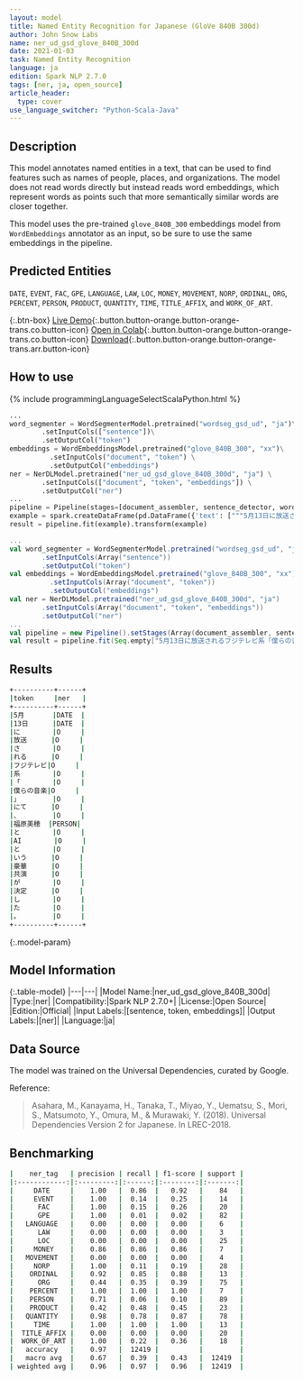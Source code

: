 ```yaml
---
layout: model
title: Named Entity Recognition for Japanese (GloVe 840B 300d)
author: John Snow Labs
name: ner_ud_gsd_glove_840B_300d
date: 2021-01-03
task: Named Entity Recognition
language: ja
edition: Spark NLP 2.7.0
tags: [ner, ja, open_source]
article_header:
  type: cover
use_language_switcher: "Python-Scala-Java"
---
```


## Description

This model annotates named entities in a text, that can be used to find features such as names of people, places, and organizations. The model does not read words directly but instead reads word embeddings, which represent words as points such that more semantically similar words are closer together.

This model uses the pre-trained `glove_840B_300` embeddings model from `WordEmbeddings` annotator as an input, so be sure to use the same embeddings in the pipeline.

## Predicted Entities

`DATE`, `EVENT`, `FAC`, `GPE`, `LANGUAGE`, `LAW`, `LOC`, `MONEY`, `MOVEMENT`, `NORP`, `ORDINAL`, `ORG`, `PERCENT`, `PERSON`, `PRODUCT`, `QUANTITY`, `TIME`, `TITLE_AFFIX`,  and `WORK_OF_ART`.

{:.btn-box}
[Live Demo](https://demo.johnsnowlabs.com/public/NER_JA/){:.button.button-orange.button-orange-trans.co.button-icon}
[Open in Colab](https://colab.research.google.com/github/JohnSnowLabs/spark-nlp-workshop/blob/master/tutorials/streamlit_notebooks/NER.ipynb){:.button.button-orange.button-orange-trans.co.button-icon}
[Download](https://s3.amazonaws.com/auxdata.johnsnowlabs.com/public/models/ner_ud_gsd_glove_840B_300d_ja_2.7.0_2.4_1609712569080.zip){:.button.button-orange.button-orange-trans.arr.button-icon}

## How to use

<div class="tabs-box" markdown="1">
{% include programmingLanguageSelectScalaPython.html %}

```python
...
word_segmenter = WordSegmenterModel.pretrained("wordseg_gsd_ud", "ja")\
        .setInputCols(["sentence"])\
        .setOutputCol("token")
embeddings = WordEmbeddingsModel.pretrained("glove_840B_300", "xx")\
          .setInputCols("document", "token") \
          .setOutputCol("embeddings")
ner = NerDLModel.pretrained("ner_ud_gsd_glove_840B_300d", "ja") \
        .setInputCols(["document", "token", "embeddings"]) \
        .setOutputCol("ner")
...
pipeline = Pipeline(stages=[document_assembler, sentence_detector, word_segmenter, embeddings, ner, ner_converter])
example = spark.createDataFrame(pd.DataFrame({'text': ["""5月13日に放送されるフジテレビ系「僕らの音楽」にて、福原美穂とAIという豪華共演が決定した。"""]}))
result = pipeline.fit(example).transform(example)
```
```scala
...
val word_segmenter = WordSegmenterModel.pretrained("wordseg_gsd_ud", "ja")
        .setInputCols(Array("sentence"))
        .setOutputCol("token")
val embeddings = WordEmbeddingsModel.pretrained("glove_840B_300", "xx")
          .setInputCols(Array("document", "token"))
          .setOutputCol("embeddings")
val ner = NerDLModel.pretrained("ner_ud_gsd_glove_840B_300d", "ja")
        .setInputCols(Array("document", "token", "embeddings"))
        .setOutputCol("ner")
...
val pipeline = new Pipeline().setStages(Array(document_assembler, sentence_detector, word_segmenter, embeddings, ner, ner_converter))
val result = pipeline.fit(Seq.empty["5月13日に放送されるフジテレビ系「僕らの音楽」にて、福原美穂とAIという豪華共演が決定した。"].toDS.toDF("text")).transform(data)
```

</div>

## Results

```bash
+----------+------+
|token     |ner   |
+----------+------+
|5月       |DATE  |
|13日      |DATE  |
|に        |O     |
|放送      |O     |
|さ        |O     |
|れる      |O     |
|フジテレビ|O     |
|系        |O     |
|「        |O     |
|僕らの音楽|O     |
|」        |O     |
|にて      |O     |
|、        |O     |
|福原美穂  |PERSON|
|と        |O     |
|AI        |O     |
|と        |O     |
|いう      |O     |
|豪華      |O     |
|共演      |O     |
|が        |O     |
|決定      |O     |
|し        |O     |
|た        |O     |
|。        |O     |
+----------+------+
```

{:.model-param}
## Model Information

{:.table-model}
|---|---|
|Model Name:|ner_ud_gsd_glove_840B_300d|
|Type:|ner|
|Compatibility:|Spark NLP 2.7.0+|
|License:|Open Source|
|Edition:|Official|
|Input Labels:|[sentence, token, embeddings]|
|Output Labels:|[ner]|
|Language:|ja|

## Data Source

The model was trained on the Universal Dependencies, curated by Google.

Reference:

> Asahara, M., Kanayama, H., Tanaka, T., Miyao, Y., Uematsu, S., Mori, S., Matsumoto, Y., Omura, M., & Murawaki, Y. (2018). Universal Dependencies Version 2 for Japanese. In LREC-2018.

## Benchmarking

```bash
|    ner_tag   | precision | recall | f1-score | support |
|:------------:|:---------:|:------:|:--------:|:-------:|
|     DATE     |    1.00   |  0.86  |   0.92   |    84   |
|     EVENT    |    1.00   |  0.14  |   0.25   |    14   |
|      FAC     |    1.00   |  0.15  |   0.26   |    20   |
|      GPE     |    1.00   |  0.01  |   0.02   |    82   |
|   LANGUAGE   |    0.00   |  0.00  |   0.00   |    6    |
|      LAW     |    0.00   |  0.00  |   0.00   |    3    |
|      LOC     |    0.00   |  0.00  |   0.00   |    25   |
|     MONEY    |    0.86   |  0.86  |   0.86   |    7    |
|   MOVEMENT   |    0.00   |  0.00  |   0.00   |    4    |
|     NORP     |    1.00   |  0.11  |   0.19   |    28   |
|    ORDINAL   |    0.92   |  0.85  |   0.88   |    13   |
|      ORG     |    0.44   |  0.35  |   0.39   |    75   |
|    PERCENT   |    1.00   |  1.00  |   1.00   |    7    |
|    PERSON    |    0.71   |  0.06  |   0.10   |    89   |
|    PRODUCT   |    0.42   |  0.48  |   0.45   |    23   |
|   QUANTITY   |    0.98   |  0.78  |   0.87   |    78   |
|     TIME     |    1.00   |  1.00  |   1.00   |    13   |
|  TITLE_AFFIX |    0.00   |  0.00  |   0.00   |    20   |
|  WORK_OF_ART |    1.00   |  0.22  |   0.36   |    18   |
|   accuracy   |    0.97   |  12419 |          |         |
|   macro avg  |    0.67   |  0.39  |   0.43   |  12419  |
| weighted avg |    0.96   |  0.97  |   0.96   |  12419  |
```
